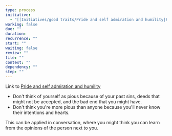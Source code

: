 ```yaml
---
type: process
initiative:
  - "[[Initiatives/good traits/Pride and self admiration and humility|Pride and self admiration and humility]]"
working: false
due: ""
duration: 
recurrence: ""
start: ""
waiting: false
review: ""
file: ""
context: ""
dependency: ""
step: ""
---
```


Link to [Pride and self admiration and humility](Initiatives/good%20traits/Pride%20and%20self%20admiration%20and%20humility.md)

* Don't think of yourself as pious because of your past sins, deeds that might not be accepted, and the bad end that you might have.
* Don't think you're more pious than anyone because you'll never know their intentions and hearts.

This can be applied in conversation, where you might think you can learn from the opinions of the person next to you.
